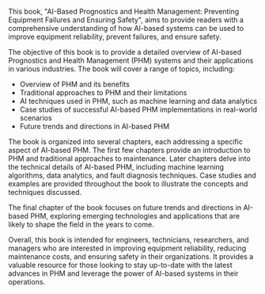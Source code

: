 
This book, "AI-Based Prognostics and Health Management: Preventing Equipment Failures and Ensuring Safety", aims to provide readers with a comprehensive understanding of how AI-based systems can be used to improve equipment reliability, prevent failures, and ensure safety.

The objective of this book is to provide a detailed overview of AI-based Prognostics and Health Management (PHM) systems and their applications in various industries. The book will cover a range of topics, including:

* Overview of PHM and its benefits
* Traditional approaches to PHM and their limitations
* AI techniques used in PHM, such as machine learning and data analytics
* Case studies of successful AI-based PHM implementations in real-world scenarios
* Future trends and directions in AI-based PHM

The book is organized into several chapters, each addressing a specific aspect of AI-based PHM. The first few chapters provide an introduction to PHM and traditional approaches to maintenance. Later chapters delve into the technical details of AI-based PHM, including machine learning algorithms, data analytics, and fault diagnosis techniques. Case studies and examples are provided throughout the book to illustrate the concepts and techniques discussed.

The final chapter of the book focuses on future trends and directions in AI-based PHM, exploring emerging technologies and applications that are likely to shape the field in the years to come.

Overall, this book is intended for engineers, technicians, researchers, and managers who are interested in improving equipment reliability, reducing maintenance costs, and ensuring safety in their organizations. It provides a valuable resource for those looking to stay up-to-date with the latest advances in PHM and leverage the power of AI-based systems in their operations.
